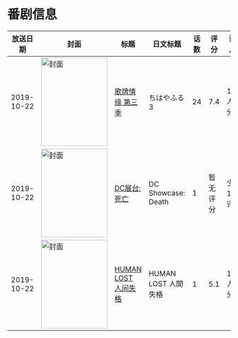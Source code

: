 # 番剧信息

|放送日期|封面|标题|日文标题|话数|评分|评分人数|
|---|---|---|---|---|---|---|
|2019-10-22|<img src="https://lain.bgm.tv/pic/cover/c/c2/65/238815_Vaf2J.jpg" alt="封面" style="width:150px;height:200px;object-fit:cover;">|[歌牌情缘 第三季](https://bangumi.tv/subject/238815)|ちはやふる3|24|7.4|1350人评分|
|2019-10-22|<img src="https://lain.bgm.tv/pic/cover/c/94/37/379660_SSo36.jpg" alt="封面" style="width:150px;height:200px;object-fit:cover;">|[DC展台:死亡](https://bangumi.tv/subject/379660)|DC Showcase: Death|1|暂无评分|少于10人评分|
|2019-10-22|<img src="https://lain.bgm.tv/pic/cover/c/97/40/278768_v0aok.jpg" alt="封面" style="width:150px;height:200px;object-fit:cover;">|[HUMAN LOST 人间失格](https://bangumi.tv/subject/278768)|HUMAN LOST 人間失格|1|5.1|130人评分|
